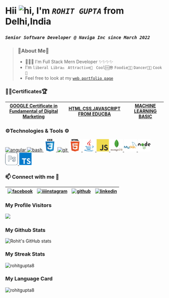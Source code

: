 
# Hii <img src="https://user-images.githubusercontent.com/1303154/88677602-1635ba80-d120-11ea-84d8-d263ba5fc3c0.gif" width="28px" alt="hi">, I'm *`ROHIT GUPTA`* from Delhi,India 
### *`Senior Software Developer @ Naviga Inc since March 2022`*







> ### 💬About Me💬
>* 🎇✨✨ I'm  Full Stack Mern Developer  ✨✨✨✨
>*  I'm `liberal Libra⚖️` 
` Attractive🧲`
` Cool🆒😎`
 `Foodie🍕🍌`
 `Dancer🕺🕺`
`Cook👨‍`
>* Feel free to look at  my [`web portfolio page`](https://rohitgupta8.github.io/rohit.github.io)



 ### 👨‍💻Certificates🏆
 [GOOGLE Certificate in Fundamental of Digital Marketing](https://github.com/RohitGupta8/My-Certificates/blob/master/googlecertificate.pdf) | [HTML,CSS,JAVASCRIPT FROM EDUCBA](https://github.com/RohitGupta8/My-Certificates/blob/master/CERTIFICATE%20PHP%2CHTML%2CCSS3.pdf) | [MACHINE LEARNING BASIC](https://github.com/RohitGupta8/My-Certificates/blob/master/Cognitive%20Class%20ML0101ENv3%20Certificate%20_%20Cognitive%20Class.pdf) |
|---|---|---|

 ### ⚙️Technologies & Tools ⚙️ 
 <a href="https://angular.io" target="_blank" rel="noreferrer"> <img src="https://angular.io/assets/images/logos/angular/angular.svg" alt="angular" width="40" height="40"/> </a> <a href="https://www.gnu.org/software/bash/" target="_blank" rel="noreferrer"> <img src="https://www.vectorlogo.zone/logos/gnu_bash/gnu_bash-icon.svg" alt="bash" width="40" height="40"/> </a> <a href="https://www.w3schools.com/css/" target="_blank" rel="noreferrer"> <img src="https://raw.githubusercontent.com/devicons/devicon/master/icons/css3/css3-original-wordmark.svg" alt="css3" width="40" height="40"/> </a> <a href="https://git-scm.com/" target="_blank" rel="noreferrer"> <img src="https://www.vectorlogo.zone/logos/git-scm/git-scm-icon.svg" alt="git" width="40" height="40"/> </a> <a href="https://www.w3.org/html/" target="_blank" rel="noreferrer"> <img src="https://raw.githubusercontent.com/devicons/devicon/master/icons/html5/html5-original-wordmark.svg" alt="html5" width="40" height="40"/> </a> <a href="https://www.java.com" target="_blank" rel="noreferrer"> <img src="https://raw.githubusercontent.com/devicons/devicon/master/icons/java/java-original.svg" alt="java" width="40" height="40"/> </a> <a href="https://developer.mozilla.org/en-US/docs/Web/JavaScript" target="_blank" rel="noreferrer"> <img src="https://raw.githubusercontent.com/devicons/devicon/master/icons/javascript/javascript-original.svg" alt="javascript" width="40" height="40"/> </a> <a href="https://www.mongodb.com/" target="_blank" rel="noreferrer"> <img src="https://raw.githubusercontent.com/devicons/devicon/master/icons/mongodb/mongodb-original-wordmark.svg" alt="mongodb" width="40" height="40"/> </a> <a href="https://www.mysql.com/" target="_blank" rel="noreferrer"> <img src="https://raw.githubusercontent.com/devicons/devicon/master/icons/mysql/mysql-original-wordmark.svg" alt="mysql" width="40" height="40"/> </a> <a href="https://nodejs.org" target="_blank" rel="noreferrer"> <img src="https://raw.githubusercontent.com/devicons/devicon/master/icons/nodejs/nodejs-original-wordmark.svg" alt="nodejs" width="40" height="40"/> </a> <a href="https://www.photoshop.com/en" target="_blank" rel="noreferrer"> <img src="https://raw.githubusercontent.com/devicons/devicon/master/icons/photoshop/photoshop-line.svg" alt="photoshop" width="40" height="40"/> </a> <a href="https://www.typescriptlang.org/" target="_blank" rel="noreferrer"> <img src="https://raw.githubusercontent.com/devicons/devicon/master/icons/typescript/typescript-original.svg" alt="typescript" width="40" height="40"/> </a>




 ### 📫 Connect with me 📧 
 
[![facebook](https://img.shields.io/badge/Facebook-1877F2?style=for-the-badge&logo=facebook&logoColor=white)](https://www.facebook.com/ROHITGUPTA8) |  [![iiiinstagram](https://img.shields.io/badge/Instagram-E4405F?style=for-the-badge&logo=instagram&logoColor=white)](https://www.instagram.com/rohhitguptaa) | [![github](https://img.shields.io/badge/GitHub-100000?style=for-the-badge&logo=github&logoColor=white)](https://github.com/RohitGupta8) |[![linkedin](https://img.shields.io/badge/LinkedIn-0077B5?style=for-the-badge&logo=linkedin&logoColor=white)](https://www.linkedin.com/in/rohitgupta08) |
|---|---|---|---|
 

### My Profile Visitors 
![](https://komarev.com/ghpvc/?username=RohitGupta8&label=Visitors+No.&style=flat&color=brightgreen)


### My Github Stats

 ![Rohit's GitHub stats](https://github-readme-stats.vercel.app/api?username=RohitGupta8&show_icons=true&theme=radical) 
 
 ### My Streak Stats
<img align="center" src="https://github-readme-streak-stats.herokuapp.com/?user=rohitgupta8&" alt="rohitgupta8" /> 


### My Language Card
<img align="center" src="https://github-readme-stats.vercel.app/api/top-langs?username=rohitgupta8&show_icons=true&locale=en&layout=compact" alt="rohitgupta8" />

